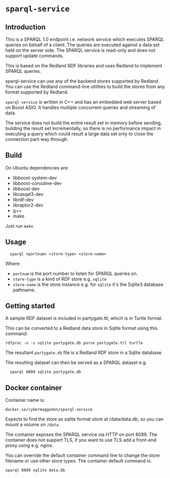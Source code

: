 
# `sparql-service`

## Introduction

This is a SPARQL 1.0 endpoint i.e. network service which executes SPARQL queries
on behalf of a client.  The queries are executed against a data set held on
the server side.  The SPARQL service is read-only and does not support
update commands.

This is based on the Redland RDF libraries and uses Redland to implement
SPARQL queries.

sparql-service can use any of the backend stores supported by Redland.
You can use the Redland command-line utilities to build the stores from
any format supported by Redland.

`sparql-service` is written in C++ and has an embedded web server
based on Boost ASIO.  It handles multiple concurrent queries and streaming
of data.

The service does not build the entire result set in memory before sending,
building the result set incrementally, so there is no performance impact
in executing a query which could result a large data set only to
close the connection part-way through.

## Build

On Ubuntu dependencies are:
- libboost-system-dev
- libboost-coroutine-dev
- libboost-dev
- librasqal3-dev
- librdf-dev
- libraptor2-dev
- g++
- make

Just run `make`.

## Usage

```
  sparql <portnum> <store-type> <store-name>
```

Where:
- `portnum` is the port number to listen for SPARQL queries on.
- `store-type` is a kind of RDF store e.g. `sqlite`
- `store-name` is the store instance e.g. for `sqlite` it's the Sqlite3
  database pathname.

## Getting started

A sample RDF dataset is included in partygate.ttl, which is in Turtle format.

This can be converted to a Redland data store in Sqlite format using this
command:

```
rdfproc -n -s sqlite partygate.db parse partygate.ttl turtle
```

The resultant `partygate.db` file is a Redland RDF store in a
Sqlite database.

The resulting dataset can then be served as a SPARQL dataset e.g.

```
  sparql 8089 sqlite partygate.db
```

## Docker container

Container name is:
```
docker.io/cybermaggedon/sparql-service
```

Expects to find the store as sqlite format store at /data/data.db, so
you can mount a volume on `/data`.

The container exposes the SPARQL service via HTTP on port 8089.  The container
does not support TLS, if you want to use TLS add a front-end proxy using e.g.
nginx.

You can override the default container command line to change the
store filename or use other store types.  The container default command is:
```
sparql 8089 sqlite data.db
```

